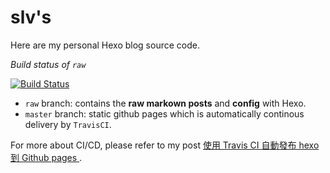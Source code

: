 # slv's

Here are my personal Hexo blog source code.

*Build status of `raw`*

[![Build Status](https://img.shields.io/travis/leVirve/leVirve.github.io/raw.svg?style=flat-square)](https://travis-ci.org/leVirve/leVirve.github.io)

- `raw` branch: contains the **raw markown posts** and **config** with Hexo.
- `master` branch: static github pages which is automatically continous delivery by `TravisCI`.

For more about CI/CD, please refer to my post [使用 Travis CI 自動發布 hexo 到 Github pages ](https://levirve.github.io/2016/hexo-deploy-through-travisci/).
